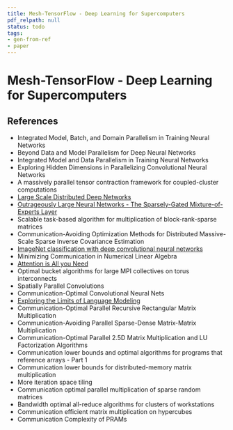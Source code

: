 ```yaml
---
title: Mesh-TensorFlow - Deep Learning for Supercomputers
pdf_relpath: null
status: todo
tags:
- gen-from-ref
- paper
---
```


# Mesh-TensorFlow - Deep Learning for Supercomputers

## References

- Integrated Model, Batch, and Domain Parallelism in Training Neural Networks
- Beyond Data and Model Parallelism for Deep Neural Networks
- Integrated Model and Data Parallelism in Training Neural Networks
- Exploring Hidden Dimensions in Parallelizing Convolutional Neural Networks
- A massively parallel tensor contraction framework for coupled-cluster computations
- [Large Scale Distributed Deep Networks](./large-scale-distributed-deep-networks.md)
- [Outrageously Large Neural Networks - The Sparsely-Gated Mixture-of-Experts Layer](./outrageously-large-neural-networks-the-sparsely-gated-mixture-of-experts-layer.md)
- Scalable task-based algorithm for multiplication of block-rank-sparse matrices
- Communication-Avoiding Optimization Methods for Distributed Massive-Scale Sparse Inverse Covariance Estimation
- [ImageNet classification with deep convolutional neural networks](./imagenet-classification-with-deep-convolutional-neural-networks.md)
- Minimizing Communication in Numerical Linear Algebra
- [Attention is All you Need](./attention-is-all-you-need.md)
- Optimal bucket algorithms for large MPI collectives on torus interconnects
- Spatially Parallel Convolutions
- Communication-Optimal Convolutional Neural Nets
- [Exploring the Limits of Language Modeling](./exploring-the-limits-of-language-modeling.md)
- Communication-Optimal Parallel Recursive Rectangular Matrix Multiplication
- Communication-Avoiding Parallel Sparse-Dense Matrix-Matrix Multiplication
- Communication-Optimal Parallel 2.5D Matrix Multiplication and LU Factorization Algorithms
- Communication lower bounds and optimal algorithms for programs that reference arrays - Part 1
- Communication lower bounds for distributed-memory matrix multiplication
- More iteration space tiling
- Communication optimal parallel multiplication of sparse random matrices
- Bandwidth optimal all-reduce algorithms for clusters of workstations
- Communication efficient matrix multiplication on hypercubes
- Communication Complexity of PRAMs
